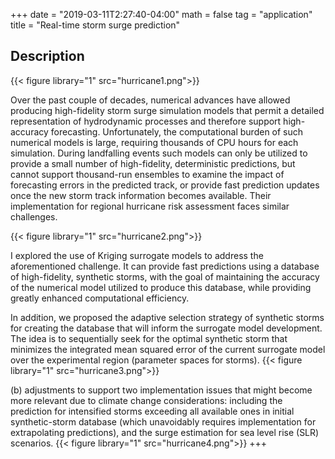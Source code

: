 +++
date = "2019-03-11T2:27:40-04:00"
math = false
tag = "application"
title = "Real-time storm surge prediction"


## Description

{{< figure library="1" src="hurricane1.png">}}

Over the past couple of decades, numerical advances have allowed producing high-fidelity storm surge simulation models that permit a detailed representation of hydrodynamic processes and therefore support high-accuracy forecasting. Unfortunately, the computational burden of such numerical models is large, requiring thousands of CPU hours for each simulation. During landfalling events such models can only be utilized to provide a small number of high-fidelity, deterministic predictions, but cannot support thousand-run ensembles to examine the impact of forecasting errors in the predicted track, or provide fast prediction updates once the new storm track information becomes available. Their implementation for regional hurricane risk assessment faces similar challenges.

{{< figure library="1" src="hurricane2.png">}}

I explored the use of Kriging surrogate models to address the aforementioned challenge. It can provide fast predictions using a database of high-fidelity, synthetic storms, with the goal of maintaining the accuracy of the numerical model utilized to produce this database, while providing greatly enhanced computational efficiency.

In addition, we proposed the adaptive selection strategy of synthetic storms for creating the database that will inform the surrogate model development. The idea is to sequentially seek for the optimal synthetic storm that minimizes the integrated mean squared error of the current surrogate model over the experimental region (parameter spaces for storms). 
{{< figure library="1" src="hurricane3.png">}}

(b) adjustments to support two implementation issues that might become more relevant due to climate change considerations: including the prediction for intensified storms exceeding all available ones in initial synthetic-storm database (which
unavoidably requires implementation for extrapolating predictions), and the surge estimation for sea level rise (SLR) scenarios.
{{< figure library="1" src="hurricane4.png">}}
+++
